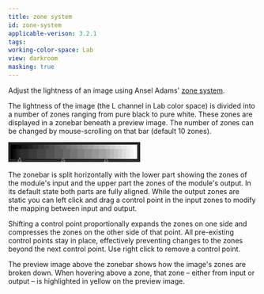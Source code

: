 ```yaml
---
title: zone system
id: zone-system
applicable-verison: 3.2.1
tags: 
working-color-space: Lab 
view: darkroom
masking: true
---
```


Adjust the lightness of an image using Ansel Adams' [zone system](https://en.wikipedia.org/wiki/Zone_System).

The lightness of the image (the L channel in Lab color space) is divided into a number of zones ranging from pure black to pure white. These zones are displayed in a zonebar beneath a preview image. The number of zones can be changed by mouse-scrolling on that bar (default 10 zones).

![zone-system](./zone-system/zone-system.png)

The zonebar is split horizontally with the lower part showing the zones of the module's input and the upper part the zones of the module's output. In its default state both parts are fully aligned. While the output zones are static you can left click and drag a control point in the input zones to modify the mapping between input and output. 

Shifting a control point proportionally expands the zones on one side and compresses the zones on the other side of that point. All pre-existing control points stay in place, effectively preventing changes to the zones beyond the next control point. Use right click to remove a control point. 

The preview image above the zonebar shows how the image's zones are broken down. When hovering above a zone, that zone – either from input or output – is highlighted in yellow on the preview image.
